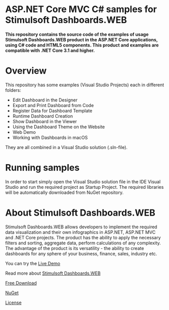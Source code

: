 # ASP.NET Core MVC C# samples for Stimulsoft Dashboards.WEB

#### This repository contains the source code of the examples of usage Stimulsoft Dashboards.WEB product in the ASP.NET Core applications, using C# code and HTML5 components. This product and examples are compatible with .NET Core 3.1 and higher.

# Overview
This repository has some examples (Visual Studio Projects) each in different folders:
* Edit Dashboard in the Designer
* Export and Print Dashboard from Code
* Register Data for Dashboard Template
* Runtime Dashboard Creation
* Show Dashboard in the Viewer
* Using the Dashboard Theme on the Website
* Web Demo
* Working with Dashboards in macOS

They are all combined in a Visual Studio solution (.sln-file).

# Running samples
In order to start simply open the Visual Studio solution file in the IDE Visual Studio and run the required project as Startup Project. The required libraries will be automatically downloaded from NuGet repository.

# About Stimulsoft Dashboards.WEB
Stimulsoft Dashboards.WEB allows developers to implement the required data visualization and their own infographics in ASP.NET, ASP.NET MVC and .NET Core projects. The product has the ability to apply the necessary filters and sorting, aggregate data, perform calculations of any complexity. The advantage of the product is its versatility - the ability to create dashboards for any sphere of your business, finance, sales, industry etc.

You can try the [Live Demo](https://demo.stimulsoft.com/#Net/DashboardChristmas)

Read more about [Stimulsoft Dashboards.WEB](https://www.stimulsoft.com/en/products/dashboards-web)

[Free Download](https://www.stimulsoft.com/en/downloads)

[NuGet](https://www.nuget.org/packages/Stimulsoft.Dashboards.Web.NetCore)

[License](LICENSE.md)
